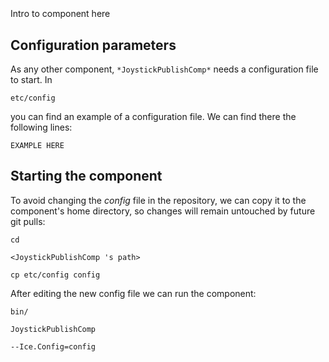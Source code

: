 ```
```
#
``` JoystickPublishComp
```
Intro to component here


## Configuration parameters
As any other component,
``` *JoystickPublishComp* ```
needs a configuration file to start. In

    etc/config

you can find an example of a configuration file. We can find there the following lines:

    EXAMPLE HERE


## Starting the component
To avoid changing the *config* file in the repository, we can copy it to the component's home directory, so changes will remain untouched by future git pulls:

    cd

``` <JoystickPublishComp 's path> ```

    cp etc/config config

After editing the new config file we can run the component:

    bin/

```JoystickPublishComp ```

    --Ice.Config=config
